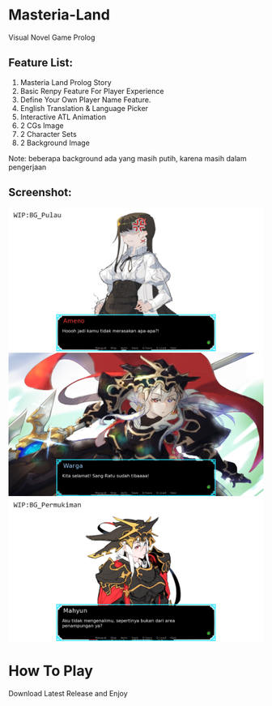 # Masteria-Land
Visual Novel Game Prolog

## Feature List:
1. Masteria Land Prolog Story
2. Basic Renpy Feature For Player Experience
3. Define Your Own Player Name Feature.
4. English Translation & Language Picker
5. Interactive ATL Animation
6. 2 CGs Image
7. 2 Character Sets
8. 2 Background Image
   
Note: beberapa background ada yang masih putih, karena masih dalam pengerjaan

## Screenshot:
![Masteria Land Screenshot](https://raw.githubusercontent.com/Milieth/Masteria-Land/main/Game%20Screenshot/screenshot0001.png)
![Masteria Land Screenshot](https://raw.githubusercontent.com/Milieth/Masteria-Land/main/Game%20Screenshot/screenshot0002.png)
![Masteria Land Screenshot](https://raw.githubusercontent.com/Milieth/Masteria-Land/main/Game%20Screenshot/screenshot0003.png)

# How To Play
Download Latest Release and Enjoy
